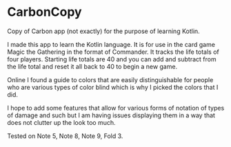 # CarbonCopy
Copy of Carbon app (not exactly) for the purpose of learning Kotlin.

I made this app to learn the Kotlin language. It is for use in the card game Magic the Gathering
in the format of Commander. It tracks the life totals of four players.
Starting life totals are 40 and you can add and subtract from the life total and reset it all back
to 40 to begin a new game.

Online I found a guide to colors that are easily distinguishable for people who are various types
of color blind which is why I picked the colors that I did.

I hope to add some features that allow for various forms of notation of types of damage and such but
I am having issues displaying them in a way that does not clutter up the look too much.

Tested on Note 5, Note 8, Note 9, Fold 3.
